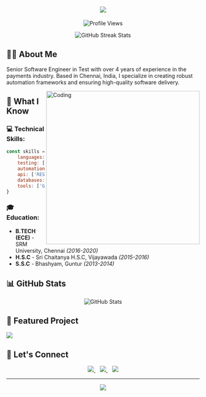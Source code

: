 <h1 align="center">
  <img src="https://readme-typing-svg.herokuapp.com/?lines=Hi+There!+👋;I'm+Jaswanth+Mallampati!&center=true&size=30">
</h1>

<p align="center">
  <img src="https://komarev.com/ghpvc/?username=jaswanth119&style=flat-square&color=blue" alt="Profile Views">
</p>

<div align="center">
  <img src="https://github-readme-streak-stats.herokuapp.com/?user=jaswanth119&theme=tokyonight" alt="GitHub Streak Stats">
</div>

## 👨‍💻 About Me

Senior Software Engineer in Test with over 4 years of experience in the payments industry. Based in Chennai, India, I specialize in creating robust automation frameworks and ensuring high-quality software delivery.

<img align="right" alt="Coding" width="400" src="https://cdn.dribbble.com/users/1162077/screenshots/3848914/programmer.gif">

## 🚀 What I Know

### 💻 Technical Skills:
```javascript
const skills = {
    languages: ['JavaScript', 'HTML', 'CSS', 'Flutter'],
    testing: ['Cypress', 'Maestro', 'Playwright', 'Jest'],
    automation: ['Test Automation', 'CI/CD'],
    api: ['RESTful API Testing'],
    databases: ['PostgreSQL'],
    tools: ['Git', 'GitHub', 'VS Code', 'Postman']
}
```

### 🎓 Education:
- **B.TECH (ECE)** - SRM University, Chennai _(2016-2020)_
- **H.S.C** - Sri Chaitanya H.S.C, Vijayawada _(2015-2016)_
- **S.S.C** - Bhashyam, Guntur _(2013-2014)_

## 📊 GitHub Stats

<p align="center">
  <img src="https://github-readme-stats.vercel.app/api?username=jaswanth119&show_icons=true&theme=tokyonight" alt="GitHub Stats">
</p>

## 🌟 Featured Project

<a href="https://jaswanth-portfolio.web.app/">
  <img align="center" src="https://github-readme-stats.vercel.app/api/pin/?username=jaswanth119&repo=Portfolio&theme=tokyonight" />
</a>

## 🤝 Let's Connect

<p align="center">
  <a href="https://jaswanth-portfolio.web.app/">
    <img src="https://img.shields.io/badge/Portfolio-FF5722?style=for-the-badge&logo=google-chrome&logoColor=white" />
  </a>&nbsp;&nbsp;
  <a href="mailto:jaswanthjmallampati@gmail.com">
    <img src="https://img.shields.io/badge/Email-D14836?style=for-the-badge&logo=gmail&logoColor=white" />
  </a>&nbsp;&nbsp;
  <a href="https://www.linkedin.com/in/jaswanth-mallampati-2001j119/">
    <img src="https://img.shields.io/badge/LinkedIn-0077B5?style=for-the-badge&logo=linkedin&logoColor=white" />
  </a>
</p>

---

<p align="center">
  <img src="https://readme-typing-svg.herokuapp.com/?lines=Thanks+for+visiting!;Have+a+great+day!&center=true&size=20">
</p>
